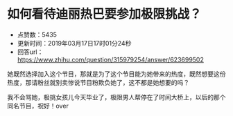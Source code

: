 # 如何看待迪丽热巴要参加极限挑战？
- 点赞数：5435
- 更新时间：2019年03月17日17时01分24秒
- 回答url：https://www.zhihu.com/question/315979254/answer/623699502
<body>
 <p data-pid="ffaEw7EC">她既然选择加入这个节目，那就是为了这个节目能为她带来的热度，既然想要这份热度，那请粉丝就别卖惨说节目粉欺负她了，这不都是她想要的吗？</p>
 <p data-pid="goGIL1o4">我不会骂她，极挑女孩儿今天毕业了，极限男人帮停在了时间大桥上，以后的那个同名节目，祝好！over</p>
 <p></p>
</body>